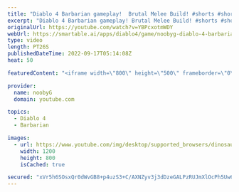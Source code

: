```yaml
---
title: "Diablo 4 Barbarian gameplay!  Brutal Melee Build! #shorts #shortsvideo #diablo4 #diablo #barbarian"
excerpt: "Diablo 4 Barbarian gameplay! Brutal Melee Build! #shorts #shortsvideo #diablo4 #diablo #barbarian Please subscribe for more ..."
originalUrl: https://youtube.com/watch?v=YBPcxotmWDY
webUrl: https://smartable.ai/apps/diablo4/game/noobyg-diablo-4-barbarian-gameplay-brutal-melee-build-shorts-shortsvideo-diablo4-diablo-barbarian/
type: video
length: PT26S
publishedDateTime: 2022-09-17T05:14:08Z
heat: 50

featuredContent: "<iframe width=\"800\" height=\"500\" frameborder=\"0\" src=\"https://www.youtube.com/embed/YBPcxotmWDY\" allow=\"accelerometer; autoplay; encrypted-media; gyroscope; picture-in-picture\" allowfullscreen></iframe>"

provider:
  name: noobyG
  domain: youtube.com

topics:
  - Diablo 4
  - Barbarian

images:
  - url: https://www.youtube.com/img/desktop/supported_browsers/dinosaur.png
    width: 1200
    height: 800
    isCached: true

secured: "xVr5h6SOsxQr0dWvGB8+p4uzS3+C/AXNZyv3j3dDzeGALPzRUJmXlOcPh5Uw6x7KFALjb4BftfDM6AHW6A5h2VHCSHFrb4ZusrQqeS4gweFnsC4qygTUYyW3QbuPAZ8ZeLb/DEmochVYBxk6Ke6huBji84h1joyRYHVgaG+lly+h1WZPZnfyaZz9uI59Ugzoau5t/Bq+Z32/bQ6YD8Psw6Shz0DdsNIpnLEHZ/E/rnM56W1HX3Z5JVhz+Oqb/QDfcECj0uBnn4wgkzYni+Tbg2f3t8bhB5vJPuKUAWiPsJt+4fbLiI5aqCC5TXmHAaCexWZgtADuI0uVji9x61/Klm+JCEcT6Ov+2IOJVEdYK1UFa8dndkX04OKvzA3609xbiWnSzQWR9TY0UlBv3rehG7E4ChlTHpvHWDe08UXT5BM=;A8uOgiGqe1+NL+cxv+16GA=="
---
```


